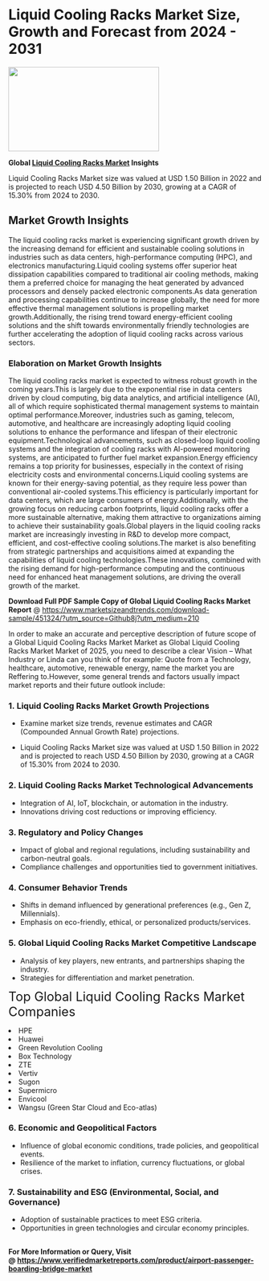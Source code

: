 <H1>Liquid Cooling Racks Market Size, Growth and Forecast from 2024 - 2031</H1><img class="aligncenter size-medium wp-image-584254" src="https://thirdeyenews.in/wp-content/uploads/2024/09/Global-Market-Research-300x168.jpeg" alt="" width="300" height="168" /><p><strong>Global&nbsp;<a href="https://www.marketsizeandtrends.com/download-sample/451324/?utm_source=Github8j?utm_medium=210">Liquid Cooling Racks Market</a> Insights</strong></p><p>Liquid Cooling Racks Market size was valued at USD 1.50 Billion in 2022 and is projected to reach USD 4.50 Billion by 2030, growing at a CAGR of 15.30% from 2024 to 2030.</p><p><h2>Market Growth Insights</h2> The liquid cooling racks market is experiencing significant growth driven by the increasing demand for efficient and sustainable cooling solutions in industries such as data centers, high-performance computing (HPC), and electronics manufacturing.Liquid cooling systems offer superior heat dissipation capabilities compared to traditional air cooling methods, making them a preferred choice for managing the heat generated by advanced processors and densely packed electronic components.As data generation and processing capabilities continue to increase globally, the need for more effective thermal management solutions is propelling market growth.Additionally, the rising trend toward energy-efficient cooling solutions and the shift towards environmentally friendly technologies are further accelerating the adoption of liquid cooling racks across various sectors. <h3>Elaboration on Market Growth Insights</h3> The liquid cooling racks market is expected to witness robust growth in the coming years.This is largely due to the exponential rise in data centers driven by cloud computing, big data analytics, and artificial intelligence (AI), all of which require sophisticated thermal management systems to maintain optimal performance.Moreover, industries such as gaming, telecom, automotive, and healthcare are increasingly adopting liquid cooling solutions to enhance the performance and lifespan of their electronic equipment.Technological advancements, such as closed-loop liquid cooling systems and the integration of cooling racks with AI-powered monitoring systems, are anticipated to further fuel market expansion.Energy efficiency remains a top priority for businesses, especially in the context of rising electricity costs and environmental concerns.Liquid cooling systems are known for their energy-saving potential, as they require less power than conventional air-cooled systems.This efficiency is particularly important for data centers, which are large consumers of energy.Additionally, with the growing focus on reducing carbon footprints, liquid cooling racks offer a more sustainable alternative, making them attractive to organizations aiming to achieve their sustainability goals.Global players in the liquid cooling racks market are increasingly investing in R&D to develop more compact, efficient, and cost-effective cooling solutions.The market is also benefiting from strategic partnerships and acquisitions aimed at expanding the capabilities of liquid cooling technologies.These innovations, combined with the rising demand for high-performance computing and the continuous need for enhanced heat management solutions, are driving the overall growth of the market.</p><p><span class=""><strong>Download Full PDF Sample Copy of Global Liquid Cooling Racks Market Report</strong> @ <a href="https://www.marketsizeandtrends.com/download-sample/451324/?utm_source=Github8j?utm_medium=210" target="_blank">https://www.marketsizeandtrends.com/download-sample/451324/?utm_source=Github8j?utm_medium=210</a></span></p><p>In order to make an accurate and perceptive description of future scope of a Global&nbsp;Liquid Cooling Racks Market Market as Global&nbsp;Liquid Cooling Racks Market Market of 2025, you need to describe a clear Vision &ndash; What Industry or Linda can you think of for example: Quote from a Technology, healthcare, automotive, renewable energy, name the market you are Reffering to.However, some general trends and factors usually impact market reports and their future outlook include:</p><h3>1.&nbsp;<strong>Liquid Cooling Racks Market Growth Projections</strong></h3><ul><li>Examine market size trends, revenue estimates and CAGR (Compounded Annual Growth Rate) projections.</li><li><p>Liquid Cooling Racks Market size was valued at USD 1.50 Billion in 2022 and is projected to reach USD 4.50 Billion by 2030, growing at a CAGR of 15.30% from 2024 to 2030.</p></li></ul><h3>2.&nbsp;<strong>Liquid Cooling Racks Market Technological Advancements</strong></h3><ul><li>Integration of AI, IoT, blockchain, or automation in the industry.</li><li>Innovations driving cost reductions or improving efficiency.</li></ul><h3>3.&nbsp;<strong>Regulatory and Policy Changes</strong></h3><ul><li>Impact of global and regional regulations, including sustainability and carbon-neutral goals.</li><li>Compliance challenges and opportunities tied to government initiatives.</li></ul><h3>4.&nbsp;<strong>Consumer Behavior Trends</strong></h3><ul><li>Shifts in demand influenced by generational preferences (e.g., Gen Z, Millennials).</li><li>Emphasis on eco-friendly, ethical, or personalized products/services.</li></ul><h3>5.&nbsp;<strong>Global Liquid Cooling Racks Market Competitive Landscape</strong></h3><ul><li>Analysis of key players, new entrants, and partnerships shaping the industry.</li><li>Strategies for differentiation and market penetration.</li></ul><p data-pm-slice="1 1 []"><span style="color: inherit; font-family: inherit; font-size: 25px;">Top Global Liquid Cooling Racks Market Companies</span></p><div class="" data-test-id=""><p><li>HPE</li><li> Huawei</li><li> Green Revolution Cooling</li><li> Box Technology</li><li> ZTE</li><li> Vertiv</li><li> Sugon</li><li> Supermicro</li><li> Envicool</li><li> Wangsu (Green Star Cloud and Eco-atlas)</li></p></div><h3>6.&nbsp;<strong>Economic and Geopolitical Factors</strong></h3><ul><li>Influence of global economic conditions, trade policies, and geopolitical events.</li><li>Resilience of the market to inflation, currency fluctuations, or global crises.</li></ul><h3>7.&nbsp;<strong>Sustainability and ESG (Environmental, Social, and Governance)</strong></h3><ul><li>Adoption of sustainable practices to meet ESG criteria.</li><li>Opportunities in green technologies and circular economy principles.</li></ul><h2><strong style="font-size: 14px;">For More Information or Query, Visit @&nbsp;</strong><a style="background-color: #ffffff; font-size: 14px;" href="https://www.marketsizeandtrends.com/report/liquid-cooling-racks-market/" target="_blank">https://www.verifiedmarketreports.com/product/airport-passenger-boarding-bridge-market</a></h2>